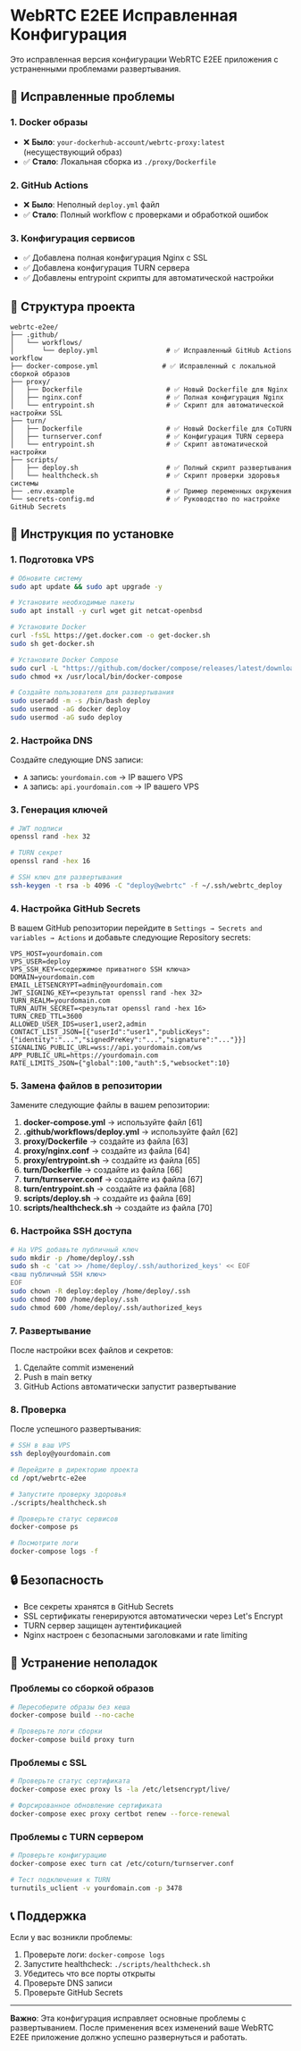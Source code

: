 # WebRTC E2EE Исправленная Конфигурация

Это исправленная версия конфигурации WebRTC E2EE приложения с устраненными проблемами развертывания.

## 🔧 Исправленные проблемы

### 1. Docker образы
- ❌ **Было**: `your-dockerhub-account/webrtc-proxy:latest` (несуществующий образ)
- ✅ **Стало**: Локальная сборка из `./proxy/Dockerfile`

### 2. GitHub Actions
- ❌ **Было**: Неполный `deploy.yml` файл
- ✅ **Стало**: Полный workflow с проверками и обработкой ошибок

### 3. Конфигурация сервисов
- ✅ Добавлена полная конфигурация Nginx с SSL
- ✅ Добавлена конфигурация TURN сервера
- ✅ Добавлены entrypoint скрипты для автоматической настройки

## 📁 Структура проекта

```
webrtc-e2ee/
├── .github/
│   └── workflows/
│       └── deploy.yml                 # ✅ Исправленный GitHub Actions workflow
├── docker-compose.yml                # ✅ Исправленный с локальной сборкой образов
├── proxy/
│   ├── Dockerfile                     # ✅ Новый Dockerfile для Nginx
│   ├── nginx.conf                     # ✅ Полная конфигурация Nginx
│   └── entrypoint.sh                  # ✅ Скрипт для автоматической настройки SSL
├── turn/
│   ├── Dockerfile                     # ✅ Новый Dockerfile для CoTURN
│   ├── turnserver.conf                # ✅ Конфигурация TURN сервера
│   └── entrypoint.sh                  # ✅ Скрипт автоматической настройки
├── scripts/
│   ├── deploy.sh                      # ✅ Полный скрипт развертывания
│   └── healthcheck.sh                 # ✅ Скрипт проверки здоровья системы
├── .env.example                       # ✅ Пример переменных окружения
└── secrets-config.md                  # ✅ Руководство по настройке GitHub Secrets
```

## 🚀 Инструкция по установке

### 1. Подготовка VPS

```bash
# Обновите систему
sudo apt update && sudo apt upgrade -y

# Установите необходимые пакеты
sudo apt install -y curl wget git netcat-openbsd

# Установите Docker
curl -fsSL https://get.docker.com -o get-docker.sh
sudo sh get-docker.sh

# Установите Docker Compose
sudo curl -L "https://github.com/docker/compose/releases/latest/download/docker-compose-$(uname -s)-$(uname -m)" -o /usr/local/bin/docker-compose
sudo chmod +x /usr/local/bin/docker-compose

# Создайте пользователя для развертывания
sudo useradd -m -s /bin/bash deploy
sudo usermod -aG docker deploy
sudo usermod -aG sudo deploy
```

### 2. Настройка DNS
Создайте следующие DNS записи:
- `A` запись: `yourdomain.com` → IP вашего VPS
- `A` запись: `api.yourdomain.com` → IP вашего VPS

### 3. Генерация ключей

```bash
# JWT подписи
openssl rand -hex 32

# TURN секрет
openssl rand -hex 16

# SSH ключ для развертывания
ssh-keygen -t rsa -b 4096 -C "deploy@webrtc" -f ~/.ssh/webrtc_deploy
```

### 4. Настройка GitHub Secrets

В вашем GitHub репозитории перейдите в `Settings → Secrets and variables → Actions` и добавьте следующие Repository secrets:

```
VPS_HOST=yourdomain.com
VPS_USER=deploy
VPS_SSH_KEY=<содержимое приватного SSH ключа>
DOMAIN=yourdomain.com
EMAIL_LETSENCRYPT=admin@yourdomain.com
JWT_SIGNING_KEY=<результат openssl rand -hex 32>
TURN_REALM=yourdomain.com
TURN_AUTH_SECRET=<результат openssl rand -hex 16>
TURN_CRED_TTL=3600
ALLOWED_USER_IDS=user1,user2,admin
CONTACT_LIST_JSON=[{"userId":"user1","publicKeys":{"identity":"...","signedPreKey":"...","signature":"..."}}]
SIGNALING_PUBLIC_URL=wss://api.yourdomain.com/ws
APP_PUBLIC_URL=https://yourdomain.com
RATE_LIMITS_JSON={"global":100,"auth":5,"websocket":10}
```

### 5. Замена файлов в репозитории

Замените следующие файлы в вашем репозитории:

1. **docker-compose.yml** → используйте файл [61]
2. **.github/workflows/deploy.yml** → используйте файл [62] 
3. **proxy/Dockerfile** → создайте из файла [63]
4. **proxy/nginx.conf** → создайте из файла [64]
5. **proxy/entrypoint.sh** → создайте из файла [65]
6. **turn/Dockerfile** → создайте из файла [66]
7. **turn/turnserver.conf** → создайте из файла [67]
8. **turn/entrypoint.sh** → создайте из файла [68]
9. **scripts/deploy.sh** → создайте из файла [69]
10. **scripts/healthcheck.sh** → создайте из файла [70]

### 6. Настройка SSH доступа

```bash
# На VPS добавьте публичный ключ
sudo mkdir -p /home/deploy/.ssh
sudo sh -c 'cat >> /home/deploy/.ssh/authorized_keys' << EOF
<ваш публичный SSH ключ>
EOF
sudo chown -R deploy:deploy /home/deploy/.ssh
sudo chmod 700 /home/deploy/.ssh
sudo chmod 600 /home/deploy/.ssh/authorized_keys
```

### 7. Развертывание

После настройки всех файлов и секретов:

1. Сделайте commit изменений
2. Push в main ветку
3. GitHub Actions автоматически запустит развертывание

### 8. Проверка

После успешного развертывания:

```bash
# SSH в ваш VPS
ssh deploy@yourdomain.com

# Перейдите в директорию проекта
cd /opt/webrtc-e2ee

# Запустите проверку здоровья
./scripts/healthcheck.sh

# Проверьте статус сервисов
docker-compose ps

# Посмотрите логи
docker-compose logs -f
```

## 🔒 Безопасность

- Все секреты хранятся в GitHub Secrets
- SSL сертификаты генерируются автоматически через Let's Encrypt
- TURN сервер защищен аутентификацией
- Nginx настроен с безопасными заголовками и rate limiting

## 🐛 Устранение неполадок

### Проблемы со сборкой образов
```bash
# Пересоберите образы без кеша
docker-compose build --no-cache

# Проверьте логи сборки
docker-compose build proxy turn
```

### Проблемы с SSL
```bash
# Проверьте статус сертификата
docker-compose exec proxy ls -la /etc/letsencrypt/live/

# Форсированное обновление сертификата
docker-compose exec proxy certbot renew --force-renewal
```

### Проблемы с TURN сервером
```bash
# Проверьте конфигурацию
docker-compose exec turn cat /etc/coturn/turnserver.conf

# Тест подключения к TURN
turnutils_uclient -v yourdomain.com -p 3478
```

## 📞 Поддержка

Если у вас возникли проблемы:

1. Проверьте логи: `docker-compose logs`
2. Запустите healthcheck: `./scripts/healthcheck.sh`
3. Убедитесь что все порты открыты
4. Проверьте DNS записи
5. Проверьте GitHub Secrets

---

**Важно**: Эта конфигурация исправляет основные проблемы с развертыванием. После применения всех изменений ваше WebRTC E2EE приложение должно успешно развернуться и работать.
